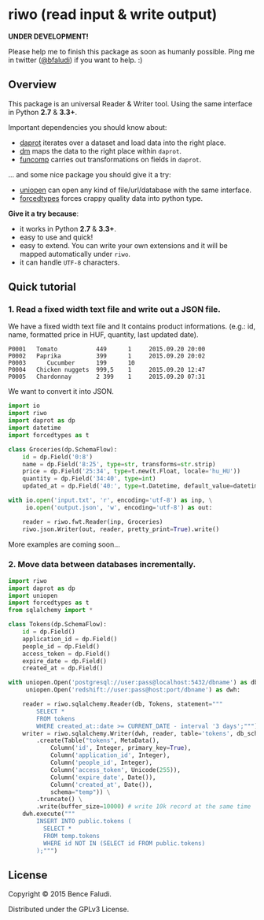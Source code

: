 # riwo (read input & write output)

**UNDER DEVELOPMENT!**

Please help me to finish this package as soon as humanly possible. Ping me in twitter ([@bfaludi](http://twitter.com/bfaludi)) if you want to help. :)

## Overview

This package is an universal Reader & Writer tool. Using the same interface in Python **2.7** & **3.3+**.

Important dependencies you should know about:

- [daprot](https://github.com/bfaludi/daprot) iterates over a dataset and load data into the right place.
- [dm](https://github.com/bfaludi/dm) maps the data to the right place within `daprot`.
- [funcomp](https://github.com/bfaludi/funcomp) carries out transformations on fields in `daprot`.

... and some nice package you should give it a try:

- [uniopen](https://github.com/bfaludi/uniopen) can open any kind of file/url/database with the same interface.
- [forcedtypes](https://github.com/bfaludi/forcedtypes) forces crappy quality data into python type.

**Give it a try because**:

- it works in Python **2.7** & **3.3+**.
- easy to use and quick!
- easy to extend. You can write your own extensions and it will be mapped automatically under `riwo`.
- it can handle `UTF-8` characters.

## Quick tutorial

### 1. Read a fixed width text file and write out a JSON file.

We have a fixed width text file and It contains product informations. (e.g.: id, name, formatted price in HUF, quantity, last updated date).

```
P0001   Tomato           449      1     2015.09.20 20:00
P0002   Paprika          399      1     2015.09.20 20:02
P0003      Cucumber      199      10
P0004   Chicken nuggets  999,5    1     2015.09.20 12:47
P0005   Chardonnay       2 399    1     2015.09.20 07:31
```

We want to convert it into JSON.

```python
import io
import riwo
import daprot as dp
import datetime
import forcedtypes as t

class Groceries(dp.SchemaFlow):
    id = dp.Field('0:8')
    name = dp.Field('8:25', type=str, transforms=str.strip)
    price = dp.Field('25:34', type=t.new(t.Float, locale='hu_HU'))
    quantity = dp.Field('34:40', type=int)
    updated_at = dp.Field('40:', type=t.Datetime, default_value=datetime.datetime.now)

with io.open('input.txt', 'r', encoding='utf-8') as inp, \
     io.open('output.json', 'w', encoding='utf-8') as out:

    reader = riwo.fwt.Reader(inp, Groceries)
    riwo.json.Writer(out, reader, pretty_print=True).write()
```

More examples are coming soon...

### 2. Move data between databases incrementally.

```python
import riwo
import daprot as dp
import uniopen
import forcedtypes as t
from sqlalchemy import *

class Tokens(dp.SchemaFlow):
    id = dp.Field()
    application_id = dp.Field()
    people_id = dp.Field()
    access_token = dp.Field()
    expire_date = dp.Field()
    created_at = dp.Field()

with uniopen.Open('postgresql://user:pass@localhost:5432/dbname') as db, \
     uniopen.Open('redshift://user:pass@host:port/dbname') as dwh:

    reader = riwo.sqlalchemy.Reader(db, Tokens, statement="""
        SELECT * 
        FROM tokens 
        WHERE created_at::date >= CURRENT_DATE - interval '3 days';""")
    writer = riwo.sqlalchemy.Writer(dwh, reader, table='tokens', db_schema="temp") \
        .create(Table("tokens", MetaData(),
            Column('id', Integer, primary_key=True),
            Column('application_id', Integer),
            Column('people_id', Integer),
            Column('access_token', Unicode(255)),
            Column('expire_date', Date()),
            Column('created_at', Date()),
            schema="temp")) \
        .truncate() \
        .write(buffer_size=10000) # write 10k record at the same time 
    dwh.execute("""
        INSERT INTO public.tokens (
          SELECT * 
          FROM temp.tokens 
          WHERE id NOT IN (SELECT id FROM public.tokens)
        );""")
```

## License

Copyright © 2015 Bence Faludi.

Distributed under the GPLv3 License.
